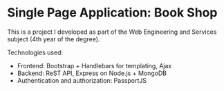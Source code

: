 # Single Page Application: Book Shop

This is a project I developed as part of the Web Engineering and Services subject (4th year of the degree).

Technologies used:

- Frontend: Bootstrap + Handlebars for templating, Ajax
- Backend: ReST API, Express on Node.js + MongoDB
- Authentication and authorization: PassportJS
